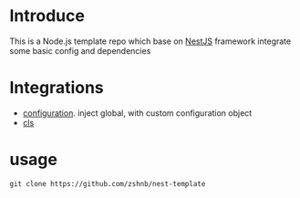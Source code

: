 # Introduce
This is a Node.js template repo which base on [NestJS](https://docs.nestjs.com/) framework integrate some basic config and dependencies

# Integrations

- [configuration](https://docs.nestjs.com/techniques/configuration). inject global, with custom configuration object
- [cls](https://docs.nestjs.com/recipes/async-local-storage)

# usage

`git clone https://github.com/zshnb/nest-template`
